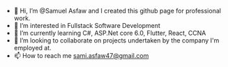 - 👋 Hi, I’m @Samuel Asfaw and I created this github page for professional work.
- 👀 I’m interested in Fullstack Software Development
- 🌱 I’m currently learning C#, ASP.Net core 6.0, Flutter, React, CCNA
- 💞️ I’m looking to collaborate on projects undertaken by the company I'm employed at.
- 📫 How to reach me sami.asfaw47@gmail.com

<!---
Sami-47/Sami-47 is a ✨ special ✨ repository because its `README.md` (this file) appears on your GitHub profile.
You can click the Preview link to take a look at your changes.
--->
